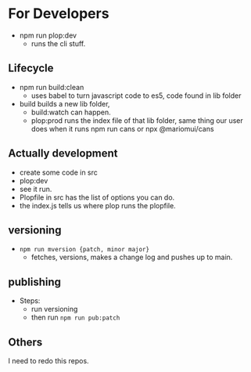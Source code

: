 
# For Developers

* npm run plop:dev
  * runs the cli stuff.
  
## Lifecycle

* npm run build:clean
  * uses babel to turn javascript code to es5, code found in lib folder
* build builds a new lib folder,
  * build:watch can happen.
  * plop:prod runs the index file of that lib folder, same thing our user does when it runs npm run cans or npx @mariomui/cans

## Actually development

* create some code in src
* plop:dev
* see it run.
* Plopfile in src has the list of options you can do.
* the index.js tells us where plop runs the plopfile.

## versioning

* `npm run mversion {patch, minor major}`
  * fetches, versions, makes a change log and pushes up to main.

## publishing

* Steps:
  * run versioning
  * then run `npm run pub:patch`

## Others

I need to redo this repos.
